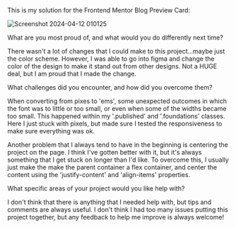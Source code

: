 This is my solution for the Frontend Mentor Blog Preview Card:

![Screenshot 2024-04-12 010125](https://github.com/cdanderson76/blogPreviewCard/assets/138369806/0445b226-6c5d-4350-8087-6862068ae055)


What are you most proud of, and what would you do differently next time?

There wasn't a lot of changes that I could make to this project...maybe just the color scheme.  However, I was able to go into figma and change the color of the design to make it stand out from other designs.  Not a HUGE deal, but I am proud that I made the change.

What challenges did you encounter, and how did you overcome them?

When converting from pixes to 'ems', some unexpected outcomes in which the font was to little or too small, or even when some of the widths became too small.  This happened within my '.published' and '.foundations' classes.  Here I just stuck with pixels, but made sure I tested the responsiveness to make sure everything was ok.

Another problem that I always tend to have in the beginning is centering the project on the page. I think I've gotten better with it, but it's always something that I get stuck on longer than I'd like. To overcome this, I usually just make the make the parent container a flex container, and center the content using the 'justify-content' and 'align-items' properties.

What specific areas of your project would you like help with?

I don't think that there is anything that I needed help with, but tips and comments are always useful. I don't think I had too many issues putting this project together, but any feedback to help me improve is always welcome!
